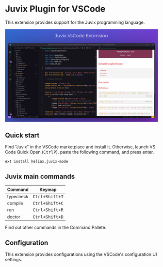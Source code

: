 # Juvix Plugin for VSCode

This extension provides support for the Juvix programming language.

<p align="center">
  <img src="https://github.com/anoma/vscode-juvix/raw/main/assets/juvix-vscode-extension.png" >
</p>

## Quick start

Find "Juvix" in the VSCode marketplace and install it. Otherwise, launch VS Code Quick Open (<kbd>Ctrl</kbd><kbd>P</kbd>), paste the following command, and press enter.

```
ext install heliax.juvix-mode
```

## Juvix main commands

| Command   |         Keymap          |
| :-------- | :---------------------: |
| typecheck | <kbd>Ctrl+Shift+T</kbd> |
| compile   | <kbd>Ctrl+Shift+C</kbd> |
| run       | <kbd>Ctrl+Shift+R</kbd> |
| doctor    | <kbd>Ctrl+Shift+D</kbd> |

Find out other commands in the Command Pallete.

## Configuration

This extension provides configurations using the VSCode's configuration UI settings.
